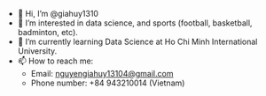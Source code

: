 - 👋 Hi, I’m @giahuy1310
- 👀 I’m interested in data science, and sports (football, basketball, badminton, etc).
- 🌱 I’m currently learning Data Science at Ho Chi Minh International University.
- 📫 How to reach me:
  - Email: nguyengiahuy13104@gmail.com
  + Phone number: +84 943210014 (Vietnam)


<!---
giahuy1310/giahuy1310 is a ✨ special ✨ repository because its `README.md` (this file) appears on your GitHub profile.
You can click the Preview link to take a look at your changes.
--->

